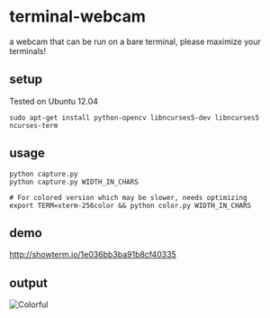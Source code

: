 terminal-webcam
===============

a webcam that can be run on a bare terminal, please maximize your terminals!

setup
-----

Tested on Ubuntu 12.04

	sudo apt-get install python-opencv libncurses5-dev libncurses5 ncurses-term

usage
-----
	
	python capture.py 
	python capture.py WIDTH_IN_CHARS

	# For colored version which may be slower, needs optimizing
	export TERM=xterm-256color && python color.py WIDTH_IN_CHARS


demo
----


<a href="http://showterm.io/b90dc46e31526ab227f36">http://showterm.io/1e036bb3ba91b8cf40335</a>


output
------
![Colorful](/blob/master/colorful.png?raw=true)